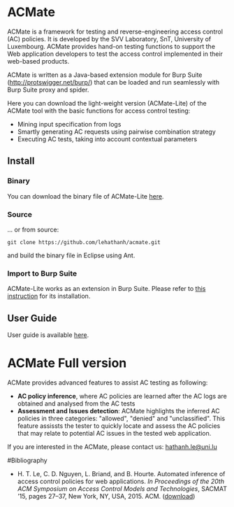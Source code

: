 # ACMate

ACMate is a framework for testing and reverse-engineering access control (AC) policies. It is developed by the SVV Laboratory, SnT, University of Luxembourg. ACMate provides hand-on testing functions to support the Web application developers to test the access control implemented in their web-based products.

ACMate is written as a Java-based extension module for Burp Suite (http://protswigger.net/burp/) that can be loaded and run seamlessly with Burp Suite proxy and spider. 

Here you can download the light-weight version (ACMate-Lite) of the ACMate tool with the basic functions for access control testing:
* Mining input specification from logs
* Smartly generating AC requests using pairwise combination strategy
* Executing AC tests, taking into account contextual parameters

## Install

### Binary 

You can download the binary file of ACMate-Lite <a href="https://github.com/lehathanh/acmate/blob/master/acmate-lite.jar">here</a>.

### Source

... or from source:
``` 
git clone https://github.com/lehathanh/acmate.git
```
and build the binary file in Eclipse using Ant.

### Import to Burp Suite

ACMate-Lite works as an extension in Burp Suite. Please refer to <a href="https://support.portswigger.net/customer/portal/articles/1965930-how-to-install-an-extension-in-burp-suite">this instruction</a> for its installation.

## User Guide

User guide is available <a href="https://github.com/lehathanh/acmate/blob/master/docs/ACMate-Lite%20Documentation%20Short.pdf">here</a>.

# ACMate Full version

ACMate provides advanced features to assist AC testing as following: 
* <b>AC policy inference</b>, where AC policies are learned after the AC logs are obtained and analysed from the AC tests
* <b>Assessment and Issues detection</b>: ACMate highlights the inferred AC policies in three categories: "allowed", "denied" and "unclassified". This feature assissts the tester to quickly locate and assess the AC policies that may relate to potential AC issues in the tested web application.

If you are interested in the ACMate, please contact us: <a href="mailto:hathanh.le@uni.lu?Subject=ACMate" target="_top">hathanh.le@uni.lu</a>

#Bibliography

* H. T. Le, C. D. Nguyen, L. Briand, and B. Hourte. Automated inference of access control policies for web applications. <i>In Proceedings of the 20th ACM Symposium on Access Control Models and Technologies</i>, SACMAT ’15, pages 27–37, New York, NY, USA, 2015. ACM. (<a href="https://publications.uni.lu/handle/10993/20786">download</a>)
